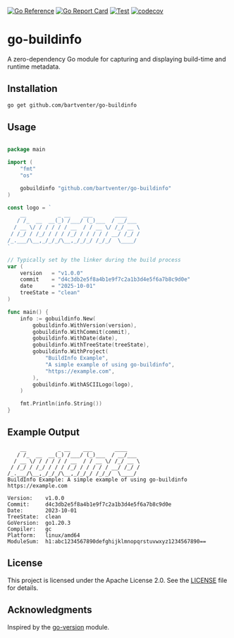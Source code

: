 [![Go Reference](https://pkg.go.dev/badge/github.com/bartventer/go-buildinfo.svg)](https://pkg.go.dev/github.com/bartventer/go-buildinfo)
[![Go Report Card](https://goreportcard.com/badge/github.com/bartventer/go-buildinfo)](https://goreportcard.com/report/github.com/bartventer/go-buildinfo)
[![Test](https://github.com/bartventer/go-buildinfo/actions/workflows/default.yml/badge.svg)](https://github.com/bartventer/go-buildinfo/actions/workflows/default.yml)
[![codecov](https://codecov.io/github/bartventer/go-buildinfo/graph/badge.svg?token=xkncFVoRsX)](https://codecov.io/github/bartventer/go-buildinfo)

# go-buildinfo

A zero-dependency Go module for capturing and displaying build-time and runtime metadata.

## Installation

```bash
go get github.com/bartventer/go-buildinfo
```

## Usage
```go

package main

import (
    "fmt"
    "os"

    gobuildinfo "github.com/bartventer/go-buildinfo"
)

const logo = `
    __          _ __    ___       ____    
   / /_  __  __(_) /___/ (_)___  / __/___ 
  / __ \/ / / / / / __  / / __ \/ /_/ __ \
 / /_/ / /_/ / / / /_/ / / / / / __/ /_/ /
/_.___/\__,_/_/_/\__,_/_/_/ /_/_/  \____/
`

// Typically set by the linker during the build process
var (
    version   = "v1.0.0"
    commit    = "d4c3db2e5f8a4b1e9f7c2a1b3d4e5f6a7b8c9d0e"
    date      = "2025-10-01"
    treeState = "clean"
)

func main() {
    info := gobuildinfo.New(
        gobuildinfo.WithVersion(version),
        gobuildinfo.WithCommit(commit),
        gobuildinfo.WithDate(date),
        gobuildinfo.WithTreeState(treeState),
        gobuildinfo.WithProject(
            "BuildInfo Example", 
            "A simple example of using go-buildinfo", 
            "https://example.com",
        ),
        gobuildinfo.WithASCIILogo(logo),
    )

    fmt.Println(info.String())
}
```

## Example Output

```plaintext
    __          _ __    ___       ____    
   / /_  __  __(_) /___/ (_)___  / __/___ 
  / __ \/ / / / / / __  / / __ \/ /_/ __ \
 / /_/ / /_/ / / / /_/ / / / / / __/ /_/ /
/_.___/\__,_/_/_/\__,_/_/_/ /_/_/  \____/ 
BuildInfo Example: A simple example of using go-buildinfo
https://example.com

Version:    v1.0.0
Commit:     d4c3db2e5f8a4b1e9f7c2a1b3d4e5f6a7b8c9d0e
Date:       2023-10-01
TreeState:  clean
GoVersion:  go1.20.3
Compiler:   gc
Platform:   linux/amd64
ModuleSum:  h1:abc1234567890defghijklmnopqrstuvwxyz1234567890==
```

## License
This project is licensed under the Apache License 2.0. See the [LICENSE](LICENSE) file for details.

## Acknowledgments

Inspired by the [go-version](https://github.com/caarlos0/go-version) module.